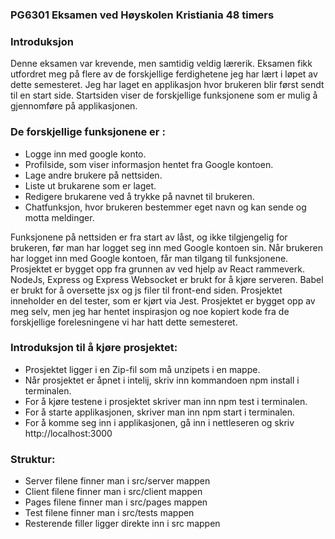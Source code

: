 <h3>PG6301 Eksamen ved Høyskolen Kristiania 48 timers</h3>

<h3>Introduksjon</h3>

Denne eksamen var krevende, men samtidig veldig lærerik. Eksamen fikk utfordret meg på flere av de forskjellige ferdighetene jeg har lært i løpet av dette semesteret. Jeg har laget en applikasjon hvor brukeren blir først sendt til en start side. Startsiden viser de forskjellige funksjonene som er mulig å gjennomføre på applikasjonen. 

<h3>De forskjellige funksjonene er : </h3>

* Logge inn med google konto.
* Profilside, som viser informasjon hentet fra Google kontoen.
* Lage andre brukere på nettsiden.
* Liste ut brukarene som er laget.
* Redigere brukarene ved å trykke på navnet til brukeren.
* Chatfunksjon, hvor brukeren bestemmer eget navn og kan sende og motta meldinger.

Funksjonene på nettsiden er fra start av låst, og ikke tilgjengelig for brukeren, før man har logget seg inn med Google kontoen sin. Når brukeren har logget inn med Google kontoen, får man tilgang til funksjonene. 
Prosjektet er bygget opp fra grunnen av ved hjelp av React rammeverk.  NodeJs, Express og Express Websocket er brukt for å kjøre serveren. Babel er brukt for å oversette jsx og js filer til front-end siden. Prosjektet inneholder en del tester, som er kjørt via Jest. Prosjektet er bygget opp av meg selv, men jeg har hentet inspirasjon og noe kopiert kode fra de forskjellige forelesningene vi har hatt dette semesteret. 

<h3>Introduksjon til å kjøre prosjektet:</h3>

* Prosjektet ligger i en Zip-fil som må unzipets i en mappe.
* Når prosjektet er åpnet i intelij, skriv inn kommandoen npm install i terminalen.
* For å kjøre testene i prosjektet skriver man inn npm test i terminalen.
* For å starte applikasjonen, skriver man inn npm start i terminalen.
* For å komme seg inn i applikasjonen, gå inn i nettleseren og skriv http://localhost:3000

<h3>Struktur:</h3>

* Server filene finner man i src/server mappen
* Client filene finner man i src/client mappen
* Pages filene finner man i src/pages mappen
* Test filene finner man i src/tests mappen
* Resterende filler ligger direkte inn i src mappen
